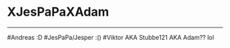 # XJesPaPaXAdam
----------------------------
#Andreas :D
#JesPaPa/Jesper :()
#Viktor AKA Stubbe121 AKA Adam?? lol